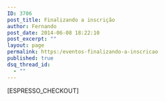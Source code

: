 ```yaml
---
ID: 3706
post_title: Finalizando a inscrição
author: Fernando
post_date: 2014-06-08 18:22:10
post_excerpt: ""
layout: page
permalink: https:/eventos-finalizando-a-inscricao
published: true
dsq_thread_id:
  - ""
---
```

[ESPRESSO_CHECKOUT]